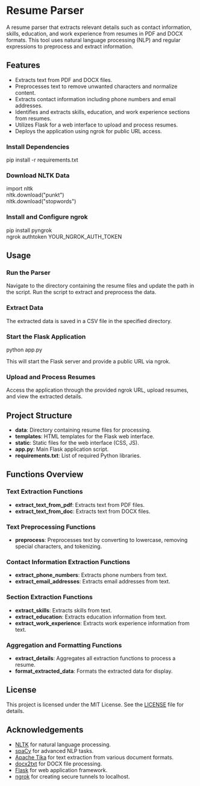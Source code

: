 # Resume Parser

A resume parser that extracts relevant details such as contact information, skills, education, and work experience from resumes in PDF and DOCX formats. This tool uses natural language processing (NLP) and regular expressions to preprocess and extract information.

## Features

- Extracts text from PDF and DOCX files.
- Preprocesses text to remove unwanted characters and normalize content.
- Extracts contact information including phone numbers and email addresses.
- Identifies and extracts skills, education, and work experience sections from resumes.
- Utilizes Flask for a web interface to upload and process resumes.
- Deploys the application using ngrok for public URL access.

### Install Dependencies

pip install -r requirements.txt

### Download NLTK Data

import nltk  
nltk.download("punkt")  
nltk.download("stopwords")

### Install and Configure ngrok

pip install pyngrok  
ngrok authtoken YOUR_NGROK_AUTH_TOKEN

## Usage

### Run the Parser

Navigate to the directory containing the resume files and update the path in the script. Run the script to extract and preprocess the data.

### Extract Data

The extracted data is saved in a CSV file in the specified directory.

### Start the Flask Application

python app.py

This will start the Flask server and provide a public URL via ngrok.

### Upload and Process Resumes

Access the application through the provided ngrok URL, upload resumes, and view the extracted details.

## Project Structure

- **data**: Directory containing resume files for processing.
- **templates**: HTML templates for the Flask web interface.
- **static**: Static files for the web interface (CSS, JS).
- **app.py**: Main Flask application script.
- **requirements.txt**: List of required Python libraries.

## Functions Overview

### Text Extraction Functions

- **extract_text_from_pdf**: Extracts text from PDF files.
- **extract_text_from_doc**: Extracts text from DOCX files.

### Text Preprocessing Functions

- **preprocess**: Preprocesses text by converting to lowercase, removing special characters, and tokenizing.

### Contact Information Extraction Functions

- **extract_phone_numbers**: Extracts phone numbers from text.
- **extract_email_addresses**: Extracts email addresses from text.

### Section Extraction Functions

- **extract_skills**: Extracts skills from text.
- **extract_education**: Extracts education information from text.
- **extract_work_experience**: Extracts work experience information from text.

### Aggregation and Formatting Functions

- **extract_details**: Aggregates all extraction functions to process a resume.
- **format_extracted_data**: Formats the extracted data for display.

## License

This project is licensed under the MIT License. See the [LICENSE](LICENSE) file for details.

## Acknowledgements

- [NLTK](https://www.nltk.org/) for natural language processing.
- [spaCy](https://spacy.io/) for advanced NLP tasks.
- [Apache Tika](https://tika.apache.org/) for text extraction from various document formats.
- [docx2txt](https://pypi.org/project/docx2txt/) for DOCX file processing.
- [Flask](https://flask.palletsprojects.com/) for web application framework.
- [ngrok](https://ngrok.com/) for creating secure tunnels to localhost.
